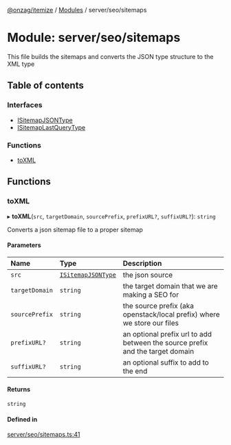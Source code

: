 [@onzag/itemize](../README.md) / [Modules](../modules.md) / server/seo/sitemaps

# Module: server/seo/sitemaps

This file builds the sitemaps and converts the JSON type
structure to the XML type

## Table of contents

### Interfaces

- [ISitemapJSONType](../interfaces/server_seo_sitemaps.ISitemapJSONType.md)
- [ISitemapLastQueryType](../interfaces/server_seo_sitemaps.ISitemapLastQueryType.md)

### Functions

- [toXML](server_seo_sitemaps.md#toxml)

## Functions

### toXML

▸ **toXML**(`src`, `targetDomain`, `sourcePrefix`, `prefixURL?`, `suffixURL?`): `string`

Converts a json sitemap file to a proper sitemap

#### Parameters

| Name | Type | Description |
| :------ | :------ | :------ |
| `src` | [`ISitemapJSONType`](../interfaces/server_seo_sitemaps.ISitemapJSONType.md) | the json source |
| `targetDomain` | `string` | the target domain that we are making a SEO for |
| `sourcePrefix` | `string` | the source prefix (aka openstack/local prefix) where we store our files |
| `prefixURL?` | `string` | an optional prefix url to add between the source prefix and the target domain |
| `suffixURL?` | `string` | an optional suffix to add to the end |

#### Returns

`string`

#### Defined in

[server/seo/sitemaps.ts:41](https://github.com/onzag/itemize/blob/5c2808d3/server/seo/sitemaps.ts#L41)
